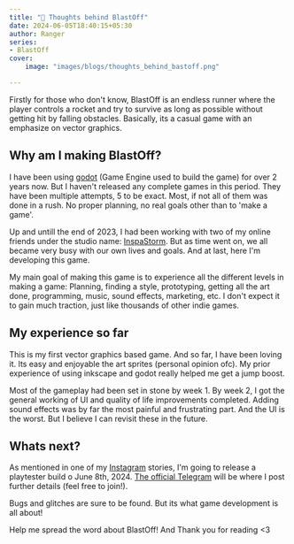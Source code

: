 ```yaml
---
title: "💭 Thoughts behind BlastOff"
date: 2024-06-05T18:40:15+05:30
author: Ranger
series:
- BlastOff
cover:
    image: "images/blogs/thoughts_behind_bastoff.png"

---
```


Firstly for those who don't know, BlastOff is an endless runner where the player controls a rocket and try to survive as long as possible without getting hit by falling obstacles. Basically, its a casual game with an emphasize on vector graphics.

## Why am I making BlastOff?
I have been using [godot](https://godotengine.org/) (Game Engine used to build the game) for over 2 years now. But I haven't released any complete games in this period. They have been multiple attempts, 5 to be exact. Most, if not all of them was done in a rush. No proper planning, no real goals other than to 'make a game'.

Up and untill the end of 2023, I had been working with two of my online friends under the studio name: [InspaStorm](https://inspastorm.netlify.app/). But as time went on, we all became very busy with our own lives and goals. And at last, here I'm developing this game.

My main goal of making this game is to experience all the different levels in making a game: Planning, finding a style, prototyping, getting all the art done, programming, music, sound effects, marketing, etc. I don't expect it to gain much traction, just like thousands of other indie games.

## My experience so far
This is my first vector graphics based game. And so far, I have been loving it. Its easy and enjoyable the art sprites (personal opinion ofc). My prior experience of using inkscape and godot really helped me get a jump boost.

Most of the gameplay had been set in stone by week 1. By week 2, I got the general working of UI and quality of life improvements completed. Adding sound effects was by far the most painful and frustrating part. And the UI is the worst. But I believe I can revisit these in the future.

## Whats next?
As mentioned in one of my [Instagram](https://www.instagram.com/ranger_nf/) stories, I'm going to release a playtester build o June 8th, 2024. [The official Telegram](https://t.me/+0ghhgPUCa-JjNWQ1) will be where I post further details (feel free to join!).

Bugs and glitches are sure to be found. But its what game development is all about!

Help me spread the word about BlastOff! And Thank you for reading <3
